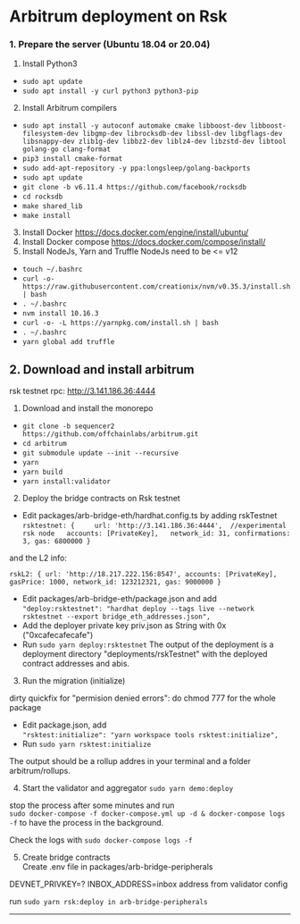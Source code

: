 # Arbitrum deployment on Rsk

### 1. Prepare the server (Ubuntu 18.04 or 20.04)
1. Install Python3
- `sudo apt update`
- `sudo apt install -y curl python3 python3-pip`
2. Install Arbitrum compilers
- `sudo apt install -y autoconf automake cmake libboost-dev libboost-filesystem-dev libgmp-dev librocksdb-dev libssl-dev libgflags-dev libsnappy-dev zlib1g-dev libbz2-dev liblz4-dev libzstd-dev libtool golang-go clang-format`
- `pip3 install cmake-format`
- `sudo add-apt-repository -y ppa:longsleep/golang-backports`
- `sudo apt update`
- `git clone -b v6.11.4 https://github.com/facebook/rocksdb`
- `cd rocksdb`
- `make shared_lib`
- `make install`
3. Install Docker
https://docs.docker.com/engine/install/ubuntu/
4. Install Docker compose
https://docs.docker.com/compose/install/
5. Install NodeJs, Yarn and Truffle
NodeJs need to be <= v12
- `touch ~/.bashrc`
- `curl -o- https://raw.githubusercontent.com/creationix/nvm/v0.35.3/install.sh | bash`
- `. ~/.bashrc`
- `nvm install 10.16.3`
- `curl -o- -L https://yarnpkg.com/install.sh | bash`
- `. ~/.bashrc`
- `yarn global add truffle`

## 2. Download and install arbitrum

rsk testnet rpc: http://3.141.186.36:4444

1. Download and install the monorepo
- `git clone -b sequencer2 https://github.com/offchainlabs/arbitrum.git`
- `cd arbitrum`
- `git submodule update --init --recursive`
- `yarn`
- `yarn build`
- `yarn install:validator`

2. Deploy the bridge contracts on Rsk testnet
- Edit packages/arb-bridge-eth/hardhat.config.ts by adding rskTestnet
`
     rsktestnet: {    
         url: 'http://3.141.186.36:4444',  //experimental rsk node  
         accounts: [PrivateKey],  
         network_id: 31,
         confirmations: 3,
         gas: 6800000
     }
`

and the L2 info:  

`rskL2: {
      url: 'http://18.217.222.156:8547',
      accounts: [PrivateKey],
      gasPrice: 1000,
      network_id: 123212321,
      gas: 9000000
    }
`
- Edit packages/arb-bridge-eth/package.json and add  
`"deploy:rsktestnet": "hardhat deploy --tags live --network rsktestnet --export bridge_eth_addresses.json",`
- Add the deployer private key priv.json as String with 0x ("0xcafecafecafe")
- Run `sudo yarn deploy:rsktestnet`
The output of the deployment is a deployment directory "deployments/rskTestnet" with the deployed contract
addresses and abis.

3. Run the migration (initialize)

dirty quickfix for "permision denied errors": do chmod 777 for the whole package

- Edit package.json, add  
`"rsktest:initialize": "yarn workspace tools rsktest:initialize",`
- Run `sudo yarn rsktest:initialize`

The output should be a rollup addres in your terminal and a folder arbitrum/rollups. 


4. Start the validator and aggregator
`sudo yarn demo:deploy`

stop the process after some minutes and run  
`sudo docker-compose -f docker-compose.yml up -d & docker-compose logs -f`
to have the process in the background.

Check the logs with `sudo docker-compose logs -f`


5. Create bridge contracts  
Create .env file in packages/arb-bridge-peripherals

DEVNET_PRIVKEY=?
INBOX_ADDRESS=inbox address from validator config

run `sudo yarn rsk:deploy in arb-bridge-peripherals`


---------------------



 